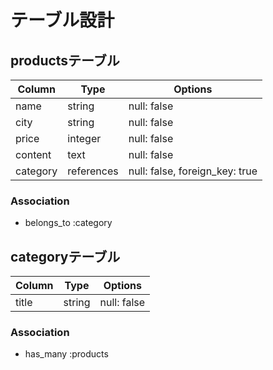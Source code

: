 # テーブル設計

## productsテーブル

| Column   | Type       | Options                        |
| -------- | ---------- | ------------------------------ |
| name     | string     | null: false                    |
| city     | string     | null: false                    |
| price    | integer    | null: false                    |
| content  | text       | null: false                    |
| category | references | null: false, foreign_key: true |

### Association

- belongs_to :category

## categoryテーブル

| Column      | Type       | Options                |
| ----------- | ---------- | ---------------------- |
| title       | string     | null: false            |

### Association

- has_many :products
